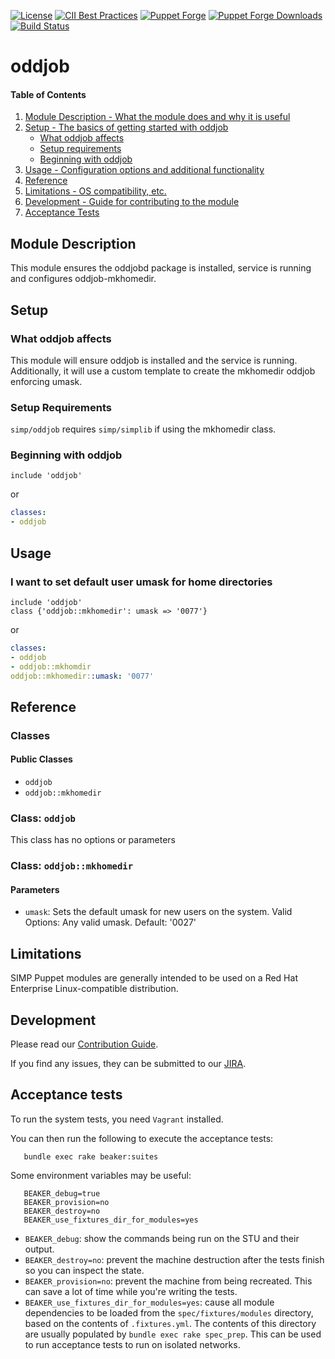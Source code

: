 [![License](https://img.shields.io/:license-apache-blue.svg)](http://www.apache.org/licenses/LICENSE-2.0.html)
[![CII Best Practices](https://bestpractices.coreinfrastructure.org/projects/73/badge)](https://bestpractices.coreinfrastructure.org/projects/73)
[![Puppet Forge](https://img.shields.io/puppetforge/v/simp/oddjob.svg)](https://forge.puppetlabs.com/simp/oddjob)
[![Puppet Forge Downloads](https://img.shields.io/puppetforge/dt/simp/oddjob.svg)](https://forge.puppetlabs.com/simp/oddjob)
[![Build Status](https://travis-ci.org/simp/pupmod-simp-oddjob.svg)](https://travis-ci.org/simp/pupmod-simp-oddjob)

# oddjob

#### Table of Contents

1. [Module Description - What the module does and why it is useful](#module-description)
2. [Setup - The basics of getting started with oddjob](#setup)
    * [What oddjob affects](#what-oddjob-affects)
    * [Setup requirements](#setup-requirements)
    * [Beginning with oddjob](#beginning-with-oddjob)
3. [Usage - Configuration options and additional functionality](#usage)
4. [Reference](#reference)
5. [Limitations - OS compatibility, etc.](#limitations)
6. [Development - Guide for contributing to the module](#development)
7. [Acceptance Tests](#acceptance-tests)

## Module Description

This module ensures the oddjobd package is installed, service is running and
configures oddjob-mkhomedir.

## Setup

### What oddjob affects

This module will ensure oddjob is installed and the service is running.
Additionally, it will use a custom template to create the mkhomedir oddjob
enforcing umask.

### Setup Requirements

`simp/oddjob` requires `simp/simplib` if using the mkhomedir class.

### Beginning with oddjob

```puppet
include 'oddjob'
```

or

```yaml
classes:
- oddjob
```

## Usage

### I want to set default user umask for home directories

```puppet
include 'oddjob'
class {'oddjob::mkhomedir': umask => '0077'}
```

or

```yaml
classes:
- oddjob
- oddjob::mkhomdir
oddjob::mkhomedir::umask: '0077'
```

## Reference

### Classes

#### Public Classes

* `oddjob`
* `oddjob::mkhomedir`

### Class: `oddjob`

This class has no options or parameters

### Class: `oddjob::mkhomedir`

#### Parameters

* `umask`: Sets the default umask for new users on the system. Valid Options:
Any valid umask. Default: '0027'

## Limitations

SIMP Puppet modules are generally intended to be used on a Red Hat Enterprise
Linux-compatible distribution.

## Development

Please read our [Contribution Guide](http://simp-doc.readthedocs.io/en/stable/contributors_guide/index.html).

If you find any issues, they can be submitted to our
[JIRA](https://simp-project.atlassian.net).

## Acceptance tests

To run the system tests, you need `Vagrant` installed.

You can then run the following to execute the acceptance tests:

```shell
   bundle exec rake beaker:suites
```

Some environment variables may be useful:

```shell
   BEAKER_debug=true
   BEAKER_provision=no
   BEAKER_destroy=no
   BEAKER_use_fixtures_dir_for_modules=yes
```

*  ``BEAKER_debug``: show the commands being run on the STU and their output.
*  ``BEAKER_destroy=no``: prevent the machine destruction after the tests
   finish so you can inspect the state.
*  ``BEAKER_provision=no``: prevent the machine from being recreated.  This can
   save a lot of time while you're writing the tests.
*  ``BEAKER_use_fixtures_dir_for_modules=yes``: cause all module dependencies
   to be loaded from the ``spec/fixtures/modules`` directory, based on the
   contents of ``.fixtures.yml``. The contents of this directory are usually
   populated by ``bundle exec rake spec_prep``. This can be used to run
   acceptance tests to run on isolated networks.
